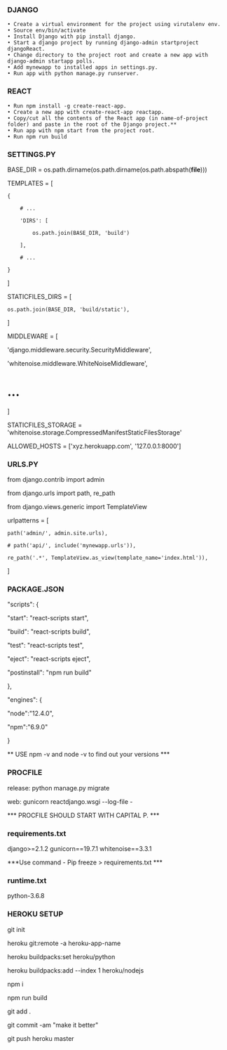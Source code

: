 ### DJANGO 

 
    • Create a virtual environment for the project using virutalenv env. 
    • Source env/bin/activate 
    • Install Django with pip install django. 
    • Start a django project by running django-admin startproject djangoReact. 
    • Change directory to the project root and create a new app with django-admin startapp polls. 
    • Add mynewapp to installed apps in settings.py. 
    • Run app with python manage.py runserver.

### REACT

    • Run npm install -g create-react-app. 
    • Create a new app with create-react-app reactapp. 
    • Copy/cut all the contents of the React app (in name-of-project folder) and paste in the root of the Django project.** 
    • Run app with npm start from the project root.
    • Run npm run build 

### SETTINGS.PY

BASE_DIR = os.path.dirname(os.path.dirname(os.path.abspath(__file__)))

TEMPLATES = [

    {
    
        # ...
        
        'DIRS': [
        
            os.path.join(BASE_DIR, 'build')
            
        ],
        
        # ...
        
    }
    
]

STATICFILES_DIRS = [

    os.path.join(BASE_DIR, 'build/static'),
    
]

MIDDLEWARE = [

  'django.middleware.security.SecurityMiddleware',
  
  'whitenoise.middleware.WhiteNoiseMiddleware',
    
  # ...
    
]

STATICFILES_STORAGE = 'whitenoise.storage.CompressedManifestStaticFilesStorage'

ALLOWED_HOSTS = ['xyz.herokuapp.com', '127.0.0.1:8000']

### URLS.PY

from django.contrib import admin

from django.urls import path, re_path

from django.views.generic import TemplateView

urlpatterns = [

    path('admin/', admin.site.urls),
    
    # path('api/', include('mynewapp.urls')),
    
    re_path('.*', TemplateView.as_view(template_name='index.html')),
    
]

### PACKAGE.JSON

"scripts": {

"start": "react-scripts start",

"build": "react-scripts build",

"test": "react-scripts test",

"eject": "react-scripts eject",

"postinstall": "npm run build"

},

"engines": {

"node":"12.4.0",

"npm":"6.9.0"

}


** USE npm -v and node -v to find out your versions ***

### PROCFILE 

release: python manage.py migrate

web: gunicorn reactdjango.wsgi --log-file -

*** PROCFILE SHOULD START WITH CAPITAL P. ***

### requirements.txt

django>=2.1.2
gunicorn==19.7.1
whitenoise==3.3.1

***Use command - Pip freeze > requirements.txt ***

### runtime.txt

python-3.6.8


### HEROKU SETUP

git init

heroku git:remote -a heroku-app-name

heroku buildpacks:set heroku/python

heroku buildpacks:add --index 1 heroku/nodejs

npm i

npm run build

git add .

git commit -am "make it better"

git push heroku master











